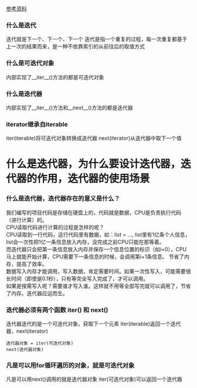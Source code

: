 
<a href="https://www.jb51.net/article/243056.htm" target="_blank"> 参考资料 </a>

### 什么是迭代
迭代就是下一个、下一个、下一个
迭代是指一个重复的过程，每一次重复都基于上一次的结果而来，是一种不依靠索引的从前往后的取值方式
### 什么是可迭代对象
内部实现了__iter__()方法的都是可迭代对象
### 什么是迭代器
内部实现了__iter__()方法和__next__()方法的都是迭代器
### iterator继承自iterable
iter(iterable)将可迭代对象转换成迭代器
next(iterator)从迭代器中取下一个值


# 什么是迭代器，为什么要设计迭代器，迭代器的作用，迭代器的使用场景
### 什么是迭代器，迭代器存在的意义是什么？  
我们编写的项目代码是存储在硬盘上的，代码就是数据，CPU是负责执行代码（进行计算）的。  
CPU读取代码进行计算的过程是怎样的呢？  
CPU读取到一行代码，这行代码里有数据，如：list = ..., list里有1亿条个人信息，  
list会一次性把1亿一条信息放入内存，没完成之前CPU只能在那等着。  
而迭代器只会把第一条信息放入内存并保存一个信息位置的标识（如i=0），CPU马上就能开始计算，CPU需要下一条信息的时候，会调用第i+1条信息。
节省了内存，提高了效率。  
数据写入内存才能调用，写入数据，肯定需要时间。如果一次性写入，可能需要很长时间（即使是0.1秒），只有等完全写入完成了，才可以调用。  
如果是按需写入呢？需要谁才写入谁。这样就不用等全部写完就可以调用了，节省了内存。迭代器应运而生。  

### 迭代器必须有两个函数 iter() 和 next()
迭代器迭代的是一个可迭代对象，获取下一个元素
iter(iterable)返回一个迭代器，next(iterator)  
```angular2html
迭代器对象 = iter(可迭代对象)
next(迭代器对象)
```

### 凡是可以用for循环遍历的对象，就是可迭代对象
凡是可以用next()调用的就是迭代器对象
iter(可迭代对象)可以返回一个迭代器


